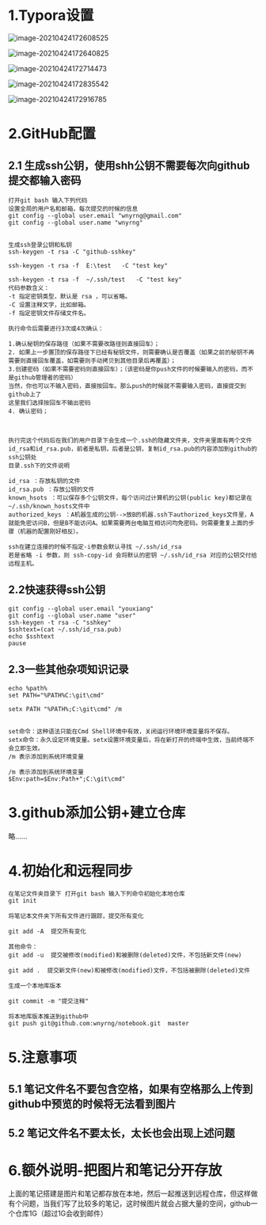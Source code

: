 # 1.Typora设置

![image-20210424172608525](../assets/Typora+github-云笔记/image-20210424172608525.png)

![image-20210424172640825](../assets/Typora+github-云笔记/image-20210424172640825.png)

![image-20210424172714473](../assets/Typora+github-云笔记/image-20210424172714473.png)

![image-20210424172835542](../assets/Typora+github-云笔记/image-20210424172835542.png)

![image-20210424172916785](../assets/Typora+github-云笔记/image-20210424172916785.png)

# 2.GitHub配置

## 2.1 生成ssh公钥，使用shh公钥不需要每次向github提交都输入密码

```shell
打开git bash 输入下列代码
设置全局的用户名和邮箱，每次提交的时候的信息
git config --global user.email "wnyrng@gmail.com"
git config --global user.name "wnyrng"


生成ssh登录公钥和私钥
ssh-keygen -t rsa -C "github-sshkey"

ssh-keygen -t rsa -f  E:\test   -C "test key"

ssh-keygen -t rsa -f  ~/.ssh/test   -C "test key"
代码参数含义：
-t 指定密钥类型，默认是 rsa ，可以省略。
-C 设置注释文字，比如邮箱。
-f 指定密钥文件存储文件名。

执行命令后需要进行3次或4次确认：

1.确认秘钥的保存路径（如果不需要改路径则直接回车）；
2. 如果上一步置顶的保存路径下已经有秘钥文件，则需要确认是否覆盖（如果之前的秘钥不再需要则直接回车覆盖，如需要则手动拷贝到其他目录后再覆盖）；
3.创建密码（如果不需要密码则直接回车）；（该密码是你push文件的时候要输入的密码，而不是github管理者的密码）
当然，你也可以不输入密码，直接按回车。那么push的时候就不需要输入密码，直接提交到github上了
这里我们选择按回车不输出密码
4. 确认密码；



执行完这个代码后在我们的用户目录下会生成一个.ssh的隐藏文件夹，文件夹里面有两个文件id_rsa和id_rsa.pub，前者是私钥，后者是公钥，复制id_rsa.pub的内容添加到github的ssh公钥处
目录.ssh下的文件说明

id_rsa ：存放私钥的文件
id_rsa.pub ：存放公钥的文件
known_hsots ：可以保存多个公钥文件，每个访问过计算机的公钥(public key)都记录在~/.ssh/known_hosts文件中
authorized_keys ：A机器生成的公钥-->放B的机器.ssh下authorized_keys文件里，A就能免密访问B，但是B不能访问A。如果需要两台电脑互相访问均免密码。则需要重复上面的步骤（机器的配置刚好相反）。

ssh在建立连接的时候不指定-i参数会默认寻找 ~/.ssh/id_rsa
若是省略 -i 参数，则 ssh-copy-id 会将默认的密钥 ~/.ssh/id_rsa 对应的公钥交付给远程主机。
```

## 2.2快速获得ssh公钥

```shell
git config --global user.email "youxiang"
git config --global user.name "user"
ssh-keygen -t rsa -C "sshkey"
$sshtext=(cat ~/.ssh/id_rsa.pub)
echo $sshtext
pause
```

## 2.3一些其他杂项知识记录

```shell
echo %path%
set PATH="%PATH%C:\git\cmd" 

setx PATH "%PATH%;C:\git\cmd" /m


set命令：这种语法只能在Cmd Shell环境中有效，关闭运行环境环境变量将不保存。
setx命令：永久设定环境变量。setx设置环境变量后，将在新打开的终端中生效，当前终端不会立即生效。
/m 表示添加到系统环境变量

/m 表示添加到系统环境变量
$Env:path=$Env:Path+";C:\git\cmd"  
```

# 3.github添加公钥+建立仓库

略......

# 4.初始化和远程同步

```shell
在笔记文件夹目录下 打开git bash 输入下列命令初始化本地仓库
git init 
```

```shell
将笔记本文件夹下所有文件进行跟踪，提交所有变化

git add -A  提交所有变化

其他命令：
git add -u  提交被修改(modified)和被删除(deleted)文件，不包括新文件(new)

git add .  提交新文件(new)和被修改(modified)文件，不包括被删除(deleted)文件
```

```shell
生成一个本地库版本

git commit -m "提交注释"
```

```shell
将本地库版本推送到github中
git push git@github.com:wnyrng/notebook.git  master
```

# 5.注意事项

## 5.1 笔记文件名不要包含空格，如果有空格那么上传到github中预览的时候将无法看到图片
## 5.2 笔记文件名不要太长，太长也会出现上述问题

# 6.额外说明-把图片和笔记分开存放

上面的笔记搭建是图片和笔记都存放在本地，然后一起推送到远程仓库，但这样做有个问题，当我们写了比较多的笔记，这时候图片就会占据大量的空间，github一个仓库1G（超过1G会收到邮件）